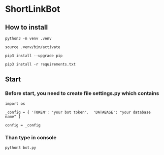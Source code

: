 # ShortLinkBot
## How to install

`python3 -m venv .venv`

`source .venv/bin/activate`

`pip3 install --upgrade pip`

`pip3 install -r requirements.txt`

## Start

### Before start, you need to create file settings.py which contains 

`import os`

`_config = {
    'TOKEN': "your bot token", 
    'DATABASE': "your database name"
}`

`config = _config`

### Than type in console

`python3 bot.py`
